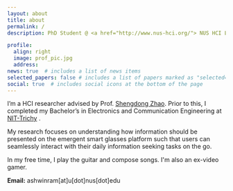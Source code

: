 ```yaml
---
layout: about
title: about
permalink: /
description: PhD Student @ <a href="http://www.nus-hci.org/"> NUS HCI Lab</a> 

profile:
  align: right
  image: prof_pic.jpg
  address: 
news: true  # includes a list of news items
selected_papers: false # includes a list of papers marked as "selected={true}"
social: true  # includes social icons at the bottom of the page
---
```


I’m a HCI researcher advised by Prof. <a href="http://www.shengdongzhao.com/">Shengdong Zhao</a>. Prior to this, I completed my Bachelor’s in Electronics and Communication Engineering at <a href="https://www.nitt.edu/">NIT-Trichy</a> .

My research focuses on understanding how information should be presented on the emergent smart glasses platform such that users can seamlessly interact with their daily information seeking tasks on the go.

In my free time, I play the guitar and compose songs. I'm also an ex-video gamer.


<b>Email:</b> ashwinram[at]u[dot]nus[dot]edu
